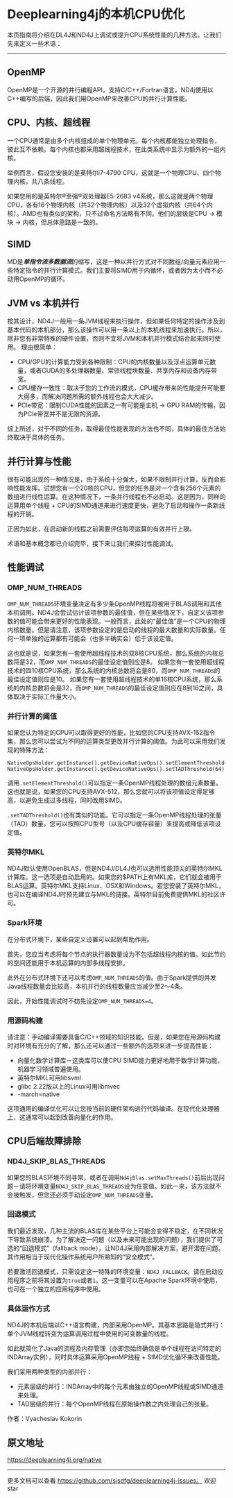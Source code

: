# Deeplearning4j的本机CPU优化

本页指南将介绍在DL4J和ND4J上调试或提升CPU系统性能的几种方法。让我们先来定义一些术语：

---

## OpenMP
OpenMP是一个开源的并行编程API，支持C/C++/Fortran语言。ND4j使用以C++编写的后端，因此我们用OpenMP来改善CPU的并行计算性能。

## CPU、内核、超线程
一个CPU通常是由多个内核组成的单个物理单元。每个内核都能独立处理指令，彼此互不依赖。每个内核也都采用超线程技术，在此类系统中显示为额外的一组内核。

举例而言，假设您安装的是英特尔i7-4790 CPU，这就是一个物理CPU、四个物理内核，共八条线程。

如果您用的是英特尔®至强®双处理器E5-2683 v4系统，那么这就是两个物理CPU，各有16个物理内核（共32个物理内核）以及32个虚拟内核（共64个内核）。AMD也有类似的架构，只不过命名方法略有不同。他们的层级是CPU -> 模块 -> 内核，但总体思路是一致的。

## SIMD

MD是***单指令流多数据流***的缩写，这是一种以并行方式对不同数组/向量元素应用一些特定指令的并行计算模式。我们主要将SIMD用于内循环，或者因为太小而不必动用OpenMP的循环。

## JVM vs 本机并行
按其设计，ND4J一般用一条JVM线程来执行操作，但如果任何特定的操作涉及到基本代码的本机部分，那么该操作可以用一条以上的本机线程来加速执行。所以，除非您有非常特殊的硬件设置，否则不宜将JVM和本机并行模式结合起来同时使用。 理由很简单：

 - CPU/GPU的计算能力受到各种限制：CPU的内核数量以及浮点运算单元数量，或者CUDA的多处理器数量、常驻线程块数量、共享内存和设备内存带宽。
 - CPU缓存一致性：取决于您的工作流的模式，CPU缓存带来的性能提升可能要大得多，而解决问题所需的额外线程也会大大减少。
 - PCIe带宽：限制CUDA性能的因素之一有可能是主机 -> GPU RAM的传输，因为PCIe带宽并不是无限的资源。

综上所述，对于不同的任务，取得最佳性能表现的方法也不同，具体的最佳方法始终取决于具体的任务。


## 并行计算与性能
很有可能出现的一种情况是，由于系统十分强大，如果不限制并行计算，反而会影响性能发挥。试想您有一个20核的CPU，但您的任务是对一个含有256个元素的数组进行线性运算。在这种情况下，一条并行线程也不必启动。这是因为，同样的运算用单个线程 + CPU的SIMD通道来进行速度更快，避免了启动和操作一条新线程的开销。

正因为如此，在启动新的线程之前需要评估每项运算的有效并行上限。

术语和基本概念都已介绍完毕，接下来让我们来探讨性能调试。

## 性能调试

### OMP_NUM_THREADS
`OMP_NUM_THREADS`环境变量决定有多少条OpenMP线程将被用于BLAS调用和其他本机调用。ND4J会尝试估计该项参数的最佳值，但在某些情况下，自定义该项参数的值可能会带来更好的性能表现。一般而言，此处的“最佳值”是一个CPU的物理内核数量。但是请注意，该项参数设定的是启动的线程的最大数量和实际数量。任何一项单独的运算都有可能会（也多半确实会）低于该设定值。

这也就是说，如果您有一套使用超线程技术的双8核CPU系统，那么系统的内核总数将是32，而`OMP_NUM_THREADS`的最佳设定值则应是8。 如果您有一套使用超线程技术的四10核CPU系统，那么系统的内核总数将会是80，而`OMP_NUM_THREADS`的最佳设定值则应是10。 如果您有一套使用超线程技术的单16核CPU系统，那么系统的内核总数将会是32，而`OMP_NUM_THREADS`的最佳设定值则应在8到16之间，具体取决于实际工作量大小。

### 并行计算的阈值
如果您认为特定的CPU可以取得更好的性能，比如您的CPU支持AVX-152指令集，那么您可以尝试为不同的运算类型更改并行计算的阈值。为此可以采用我们发现的特殊方法：
```
NativeOpsHolder.getInstance().getDeviceNativeOps().setElementThreshold(16384)
NativeOpsHolder.getInstance().getDeviceNativeOps().setTADThreshold(64)
```

调用`.setElementThreshold()`可以指定一条OpenMP线程处理的数组元素数量。这也就是说，如果您的CPU支持AVX-512，那么您就可以将该项值设定得足够高，以避免生成过多线程，同时改用SIMD。

`.setTADThreshold()`也有类似的功能。它可以指定一条OpenMP线程处理的张量（TAD）数量。您可以按照CPU型号（以及CPU缓存容量）来提高或降低该项设定值。

### 英特尔MKL
ND4J默认使用OpenBLAS，但是ND4J/DL4J也可以选用性能顶尖的英特尔MKL计算库。这一选项是自动启用的。如果您的$PATH上有MKL库，它们就会被用于BLAS运算。英特尔MKL支持Linux、OSX和Windows。若您安装了英特尔MKL，也可以在编译ND4J时预先建立与MKL的链接。英特尔目前免费提供MKL的社区许可。

### Spark环境
在分布式环境下，某些自定义设置可以起到帮助作用。

首先，您应当考虑将每个节点的执行器数量设为不包括超线程内核的值。如此节约的空间还能用于本机运算的内部多线程安排。

此外在分布式环境下还可以考虑`OMP_NUM_THREADS`的值。由于Spark提供的并发Java线程数量会比较高，本机并行的线程数量应当减少至2～4条。

因此，开始性能调试时不妨先设定`OMP_NUM_THREADS=4`。

### 用源码构建
请注意：手动编译需要具备C/C++领域的知识技能。但是，如果您在用源码构建时对环境有充分的了解，那么还可以通过一些额外的选项来进一步提高性能：

 - 向量化数学计算库－这类库可以使CPU SIMD能力更好地用于数学计算功能，机器学习领域普遍使用。
 - 英特尔MKL可用libsvml
 - glibc 2.22版以上的Linux可用libmvec
 - -march=native

这项通用的编译优化可以让您按当前的硬件架构进行代码编译。在现代化处理器上，这通常可以起到改善向量化的作用。

## CPU后端故障排除

### ND4J_SKIP_BLAS_THREADS
如果您的BLAS环境不同寻常，或者在调用`Nd4jBlas.setMaxThreads()`前后出现问题－请将环境变量`ND4J_SKIP_BLAS_THREADS`设为任意值。如此一来，该方法就不会被触发，但您还必须手动设定`OMP_NUM_THREADS`变量。

### 回退模式
我们最近发现，几种主流的BLAS库在某些平台上可能会变得不稳定，在不同状况下导致系统崩溃。为了解决这一问题（以及未来可能出现的问题），我们提供了可选的“回退模式”（fallback mode），让ND4J采用内部解决方案，避开潜在问题。其作用相当于现代化操作系统用户所熟知的“安全模式”。

若要激活回退模式，只需设定这一特殊的环境变量：`ND4J_FALLBACK`。请在启动应用程序之前将其设置为`true`或者`1`。这一变量可以在Apache Spark环境中使用，也可在一个独立的应用程序中使用。

### 具体运作方式

ND4J的本机后端以C++语言构建，内部采用OpenMP。其基本思路是隐式并行：单个JVM线程转变为运算调用过程中使用的可变数量的线程。

如此就简化了Java的流程及内存管理（亦即您始终确信是单个线程在访问特定的INDArray实例），同时具体运算采用OpenMP线程 + SIMD优化循环来改善性能。

我们采用两种类型的内部并行：

 - 元素层级的并行：INDArray中的每个元素由独立的OpenMP线程或SIMD通道来处理。
 - TAD层级的并行：每个OpenMP线程在原始操作数之内处理自己的张量。

作者：Vyacheslav Kokorin


## 原文地址
https://deeplearning4j.org/native

-----
更多文档可以查看 https://github.com/sjsdfg/deeplearning4j-issues。
欢迎star